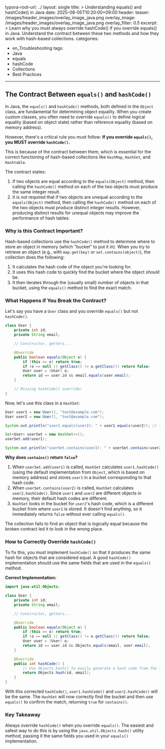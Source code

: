 typora-root-url: ../
layout: single
title: >
   Understanding equals() and hashCode() in Java
date: 2025-08-05T10:20:00+09:00
header:
   teaser: /images/header_images/overlay_image_java.png
   overlay_image: /images/header_images/overlay_image_java.png
   overlay_filter: 0.5
excerpt: >
    Learn why you must always override hashCode() if you override equals() in Java. Understand the contract between these two methods and how they work with hash-based collections.
categories:
  - en_Troubleshooting
tags:
  - Java
  - equals
  - hashCode
  - Collections
  - Best Practices
---
## The Contract Between `equals()` and `hashCode()`

In Java, the `equals()` and `hashCode()` methods, both defined in the `Object` class, are fundamental for determining object equality. When you create custom classes, you often need to override `equals()` to define logical equality (based on object state) rather than reference equality (based on memory address).

However, there's a critical rule you must follow: **If you override `equals()`, you MUST override `hashCode()`.**

This is because of the contract between them, which is essential for the correct functioning of hash-based collections like `HashMap`, `HashSet`, and `Hashtable`.

The contract states:
1.  If two objects are equal according to the `equals(Object)` method, then calling the `hashCode()` method on each of the two objects must produce the same integer result.
2.  It is *not* required that if two objects are unequal according to the `equals(Object)` method, then calling the `hashCode()` method on each of the two objects must produce distinct integer results. However, producing distinct results for unequal objects may improve the performance of hash tables.

### Why is this Contract Important?

Hash-based collections use the `hashCode()` method to determine where to store an object in memory (which "bucket" to put it in). When you try to retrieve an object (e.g., with `map.get(key)` or `set.contains(object)`), the collection does the following:

1.  It calculates the hash code of the object you're looking for.
2.  It uses this hash code to quickly find the bucket where the object *should* be.
3.  It then iterates through the (usually small) number of objects in that bucket, using the `equals()` method to find the exact match.

### What Happens if You Break the Contract?

Let's say you have a `User` class and you override `equals()` but not `hashCode()`.

```java
class User {
    private int id;
    private String email;

    // Constructor, getters...

    @Override
    public boolean equals(Object o) {
        if (this == o) return true;
        if (o == null || getClass() != o.getClass()) return false;
        User user = (User) o;
        return id == user.id && email.equals(user.email);
    }

    // Missing hashCode() override!
}
```

Now, let's use this class in a `HashSet`:

```java
User user1 = new User(1, "test@example.com");
User user2 = new User(1, "test@example.com");

System.out.println("user1.equals(user2): " + user1.equals(user2)); // true

Set<User> userSet = new HashSet<>();
userSet.add(user1);

System.out.println("userSet.contains(user2): " + userSet.contains(user2)); // false!
```

**Why does `contains()` return `false`?**

1.  When `userSet.add(user1)` is called, `HashSet` calculates `user1.hashCode()` (using the default implementation from `Object`, which is based on memory address) and stores `user1` in a bucket corresponding to that hash code.
2.  When `userSet.contains(user2)` is called, `HashSet` calculates `user2.hashCode()`. Since `user1` and `user2` are different objects in memory, their default hash codes are different.
3.  `HashSet` looks in the bucket for `user2`'s hash code, which is a different bucket from where `user1` is stored. It doesn't find anything, so it immediately returns `false` without ever calling `equals()`.

The collection fails to find an object that is logically equal because the broken contract led it to look in the wrong place.

### How to Correctly Override `hashCode()`

To fix this, you must implement `hashCode()` so that it produces the same hash for objects that are considered equal. A good `hashCode()` implementation should use the same fields that are used in the `equals()` method.

**Correct Implementation:**

```java
import java.util.Objects;

class User {
    private int id;
    private String email;

    // Constructor, getters...

    @Override
    public boolean equals(Object o) {
        if (this == o) return true;
        if (o == null || getClass() != o.getClass()) return false;
        User user = (User) o;
        return id == user.id && Objects.equals(email, user.email);
    }

    @Override
    public int hashCode() {
        // Use Objects.hash() to easily generate a hash code from the fields.
        return Objects.hash(id, email);
    }
}
```

With this corrected `hashCode()`, `user1.hashCode()` and `user2.hashCode()` will be the same. The `HashSet` will now correctly find the bucket and then use `equals()` to confirm the match, returning `true` for `contains()`.

### Key Takeaway

Always override `hashCode()` when you override `equals()`. The easiest and safest way to do this is by using the `java.util.Objects.hash()` utility method, passing it the same fields you used in your `equals()` implementation.
